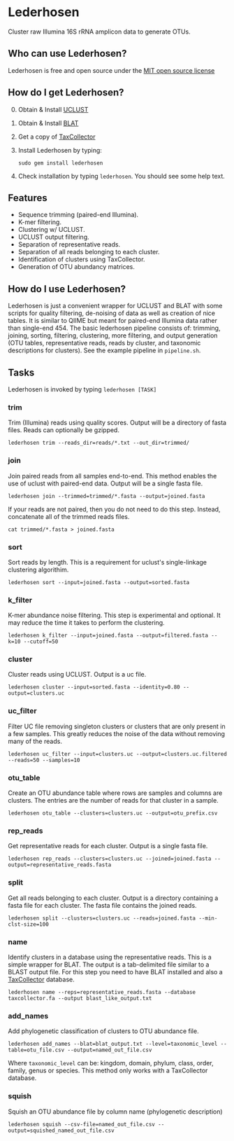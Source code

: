 # Lederhosen

Cluster raw Illumina 16S rRNA amplicon data to generate OTUs.

## Who can use Lederhosen?

Lederhosen is free and open source under the [MIT open source license](http://opensource.org/licenses/mit-license.php/)

## How do I get Lederhosen?

0. Obtain & Install [UCLUST](http://www.drive5.com/)
1. Obtain & Install [BLAT](http://genome.ucsc.edu/FAQ/FAQblat.html#blat3)
2. Get a copy of [TaxCollector](http://github.com/audy/taxcollector)
3. Install Lederhosen by typing:

    `sudo gem install lederhosen`
4. Check installation by typing `lederhosen`. You should see some help text.

## Features

- Sequence trimming (paired-end Illumina).
- K-mer filtering.
- Clustering w/ UCLUST.
- UCLUST output filtering.
- Separation of representative reads.
- Separation of all reads belonging to each cluster.
- Identification of clusters using TaxCollector.
- Generation of OTU abundancy matrices.

## How do I use Lederhosen?

Lederhosen is just a convenient wrapper for UCLUST and BLAT with some scripts for quality filtering, de-noising of data as well as creation of nice tables. It is similar to QIIME but meant for paired-end Illumina data rather than single-end 454. The basic lederhosen pipeline consists of: trimming, joining, sorting, filtering, clustering, more filtering, and output generation (OTU tables, representative reads, reads by cluster, and taxonomic descriptions for clusters). See the example pipeline in `pipeline.sh`.

## Tasks

Lederhosen is invoked by typing `lederhosen [TASK]`

### trim

Trim (Illumina) reads using quality scores. Output will be a directory of fasta files. Reads can optionally be gzipped.

    lederhosen trim --reads_dir=reads/*.txt --out_dir=trimmed/

### join

Join paired reads from all samples end-to-end. This method enables the use of uclust with paired-end data. Output will be a single fasta file.

    lederhosen join --trimmed=trimmed/*.fasta --output=joined.fasta

If your reads are not paired, then you do not need to do this step. Instead, concatenate all of the trimmed reads files.

    cat trimmed/*.fasta > joined.fasta

### sort

Sort reads by length. This is a requirement for uclust's single-linkage clustering algorithim.

    lederhosen sort --input=joined.fasta --output=sorted.fasta

### k_filter

K-mer abundance noise filtering. This step is experimental and optional. It may reduce the time it takes to perform the clustering.

    lederhosen k_filter --input=joined.fasta --output=filtered.fasta --k=10 --cutoff=50

### cluster

Cluster reads using UCLUST. Output is a uc file.

    lederhosen cluster --input=sorted.fasta --identity=0.80 --output=clusters.uc

### uc_filter

Filter UC file removing singleton clusters or clusters that are only present in a few samples. This greatly reduces the noise of the data without removing many of the reads.

    lederhosen uc_filter --input=clusters.uc --output=clusters.uc.filtered --reads=50 --samples=10

### otu_table

Create an OTU abundance table where rows are samples and columns are clusters. The entries are the number of reads for that cluster in a sample.

    lederhosen otu_table --clusters=clusters.uc --output=otu_prefix.csv

### rep_reads

Get representative reads for each cluster. Output is a single fasta file.

    lederhosen rep_reads --clusters=clusters.uc --joined=joined.fasta --output=representative_reads.fasta

### split

Get all reads belonging to each cluster. Output is a directory containing a fasta file for each cluster. The fasta file contains the joined reads.

    lederhosen split --clusters=clusters.uc --reads=joined.fasta --min-clst-size=100

### name

Identify clusters in a database using the representative reads. This is a simple wrapper for BLAT. The output is a tab-delimited file similar to a BLAST output file. For this step you need to have BLAT installed and also a [TaxCollector](http://github.com/audy/taxcollector) database.

    lederhosen name --reps=representative_reads.fasta --database taxcollector.fa --output blast_like_output.txt

### add_names

Add phylogenetic classification of clusters to OTU abundance file.

	lederhosen add_names --blat=blat_output.txt --level=taxonomic_level --table=otu_file.csv --output=named_out_file.csv

Where `taxonomic_level` can be: kingdom, domain, phylum, class, order, family, genus or species. This method only works with a TaxCollector database.

### squish

Squish an OTU abundance file by column name (phylogenetic description)

	lederhosen squish --csv-file=named_out_file.csv --output=squished_named_out_file.csv
